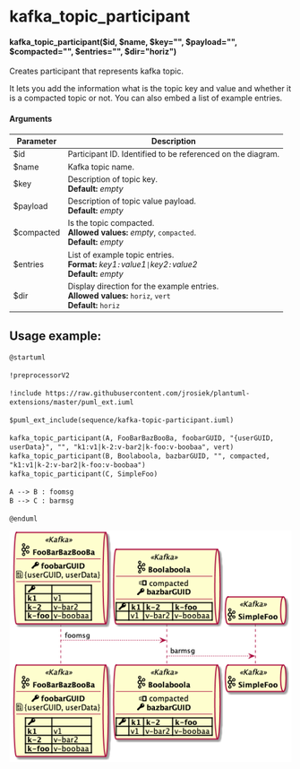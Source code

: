 # kafka_topic_participant

#### kafka_topic_participant($id, $name, $key="", $payload="", $compacted="", $entries="", $dir="horiz")

Creates participant that represents kafka topic.

It lets you add the information what is the topic key and value and whether it is a compacted topic or not. You can also embed a list of example entries.

#### Arguments
| Parameter  | Description |
| ------------- | ------------- |
| $id  | Participant ID. Identified to be referenced on the diagram.  |
| $name  | Kafka topic name.  |
| $key  | Description of topic key.<br>**Default:** _empty_  |
| $payload  | Description of topic value payload.<br>**Default:** _empty_ |
| $compacted  | Is the topic compacted.<br>**Allowed values:** _empty_, `compacted`.<br>**Default:** _empty_ |
| $entries | List of example topic entries.<br>**Format:** _key1`:`value1`\|`key2`:`value2_<br>**Default:** _empty_ |
| $dir | Display direction for the example entries.<br>**Allowed values:** `horiz`, `vert`<br>**Default:** `horiz` |



## Usage example:

```
@startuml

!preprocessorV2

!include https://raw.githubusercontent.com/jrosiek/plantuml-extensions/master/puml_ext.iuml

$puml_ext_include(sequence/kafka-topic-participant.iuml)

kafka_topic_participant(A, FooBarBazBooBa, foobarGUID, "{userGUID, userData}", "", "k1:v1|k-2:v-bar2|k-foo:v-boobaa", vert)
kafka_topic_participant(B, Boolaboola, bazbarGUID, "", compacted, "k1:v1|k-2:v-bar2|k-foo:v-boobaa")
kafka_topic_participant(C, SimpleFoo)

A --> B : foomsg
B --> C : barmsg

@enduml
```

![diagram](https://raw.githubusercontent.com/jrosiek/plantuml-extensions/master/sequence/kafka-topic-participant-example.png)
